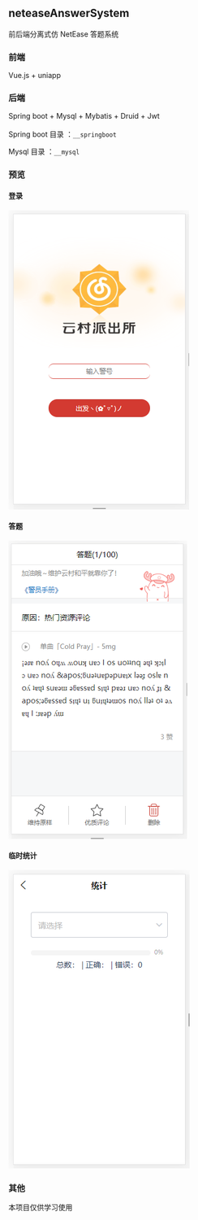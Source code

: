 
## neteaseAnswerSystem

前后端分离式仿 NetEase 答题系统

### 前端
Vue.js + uniapp

### 后端
Spring boot + Mysql + Mybatis + Druid + Jwt
<br><br>
Spring boot 目录 ：`__springboot`

Mysql 目录 ：`__mysql`

### 预览
#### 登录
![](https://raw.githubusercontent.com/fz6m/Private-picgo/moe/img/20200331030704.png)

#### 答题
![](https://raw.githubusercontent.com/fz6m/Private-picgo/moe/img/20200331030759.png)

#### 临时统计
![](https://raw.githubusercontent.com/fz6m/Private-picgo/moe/img/20200331030852.png)

### 其他
本项目仅供学习使用